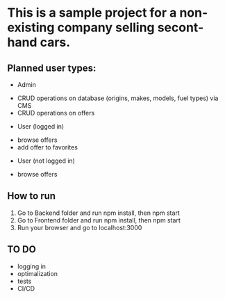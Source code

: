 # This is a sample project for a non-existing company selling secont-hand cars.

## Planned user types:

* Admin
- CRUD operations on database (origins, makes, models, fuel types) via CMS
- CRUD operations on offers

* User (logged in)
- browse offers
- add offer to favorites

* User (not logged in)
- browse offers

## How to run

1. Go to Backend folder and run npm install, then npm start
2. Go to Frontend folder and run npm install, then npm start
3. Run your browser and go to localhost:3000

## TO DO
- logging in
- optimalization
- tests
- CI/CD

